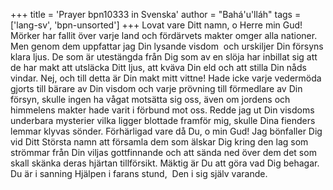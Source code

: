 +++
title = 'Prayer bpn10333 in Svenska'
author = "Bahá'u'lláh"
tags = ['lang-sv', 'bpn-unsorted']
+++
Lovat vare Ditt namn, o Herre min Gud! Mörker har fallit över varje land och fördärvets makter omger alla nationer. Men genom dem uppfattar jag Din lysande visdom  och urskiljer Din försyns klara ljus.
De som är utestängda från Dig som av en slöja har inbillat sig att de har makt att utsläcka Ditt ljus, att kväva Din eld och att stilla Din nåds vindar. Nej, och till detta är Din makt mitt vittne! Hade icke varje vedermöda gjorts till bärare av Din visdom och varje prövning till förmedlare av Din försyn, skulle ingen ha vågat motsätta sig oss, även om jordens och himmelens makter hade varit i förbund mot oss. Redde jag ut Din visdoms underbara mysterier vilka ligger blottade framför mig, skulle Dina fienders lemmar klyvas sönder.
Förhärligad vare då Du, o min Gud! Jag bönfaller Dig vid Ditt Största namn att församla dem som älskar Dig kring den lag som strömmar från Din viljas gottfinnande och att sända ned över dem det som skall skänka deras hjärtan tillförsikt.
Mäktig är Du att göra vad Dig behagar.  Du är i sanning Hjälpen i farans stund,  Den i sig själv varande.
